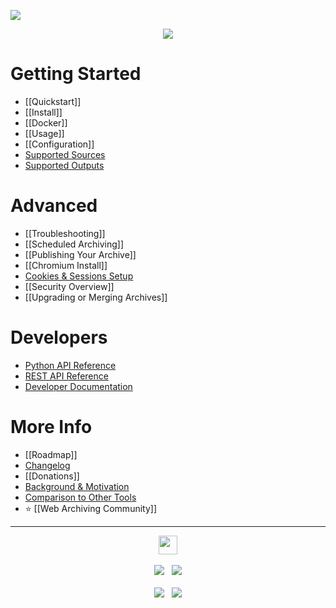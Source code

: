 [![](https://github.com/ArchiveBox/ArchiveBox/assets/511499/acffcee3-d1ec-439d-8278-e481101c3d0d)](Home)

<p align="center">
<a href="https://zulip.archivebox.io"><img src="https://img.shields.io/badge/Community_Chat_Forum-Zulip-%2328A745.svg"/></a>
</p>

# Getting Started

 - [[Quickstart]]
 - [[Install]]
 - [[Docker]]
 - [[Usage]]
 - [[Configuration]]
 - [Supported Sources](https://github.com/ArchiveBox/ArchiveBox/wiki/Quickstart#2-get-your-list-of-urls-to-archive)
 - [Supported Outputs](https://github.com/ArchiveBox/ArchiveBox#output-formats)

# Advanced

 - [[Troubleshooting]]
 - [[Scheduled Archiving]]
 - [[Publishing Your Archive]]
 - [[Chromium Install]]
 - [Cookies & Sessions Setup](https://github.com/ArchiveBox/ArchiveBox/wiki/Chromium-Install#setting-up-a-chromium-user-profile)
 - [[Security Overview]]
 - [[Upgrading or Merging Archives]]

# Developers

 - [Python API Reference](https://docs.archivebox.io/en/latest/modules.html)
 - [REST API Reference](https://github.com/ArchiveBox/ArchiveBox/issues/496)
 - [Developer Documentation](https://github.com/ArchiveBox/ArchiveBox#archivebox-development)

# More Info

 - [[Roadmap]]
 - [Changelog](https://github.com/ArchiveBox/ArchiveBox/releases)
 - [[Donations]]
 - [Background & Motivation](https://github.com/ArchiveBox/ArchiveBox#background--motivation)
 - [Comparison to Other Tools](https://github.com/ArchiveBox/ArchiveBox#comparison-to-other-projects)
 - ⭐️ [[Web Archiving Community]]

---

<p align="center">
  <a href="https://archivebox.io"><img src="https://github.com/ArchiveBox/ArchiveBox/assets/511499/fd4d3161-3860-4b31-a4e9-251c05f75cdf" height="30px"/></a><br/><br/>
  <a href="https://github.com/ArchiveBox/ArchiveBox"><img src="https://img.shields.io/github/stars/ArchiveBox/ArchiveBox.svg?logo=github&label=Stars&logoColor=blue"/></a> &nbsp;
  <a href="https://hcb.hackclub.com/donations/start/archivebox"><img src="https://img.shields.io/badge/Donate-Directly-%13DE5D26.svg"/></a><br/><br/>
  <a href="https://github.com/sponsors/pirate"><img src="https://img.shields.io/badge/Github_Sponsors-%23B7CDFE.svg"/></a> &nbsp;
  <a href="https://www.patreon.com/theSquashSH"><img src="https://img.shields.io/badge/Patreon-%23DD5D76.svg"/></a>
</p>
